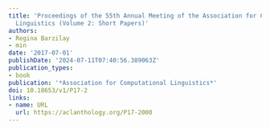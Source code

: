 ```yaml
---
title: 'Proceedings of the 55th Annual Meeting of the Association for Computational
  Linguistics (Volume 2: Short Papers)'
authors:
- Regina Barzilay
- min
date: '2017-07-01'
publishDate: '2024-07-11T07:40:56.389063Z'
publication_types:
- book
publication: '*Association for Computational Linguistics*'
doi: 10.18653/v1/P17-2
links:
- name: URL
  url: https://aclanthology.org/P17-2000
---
```

